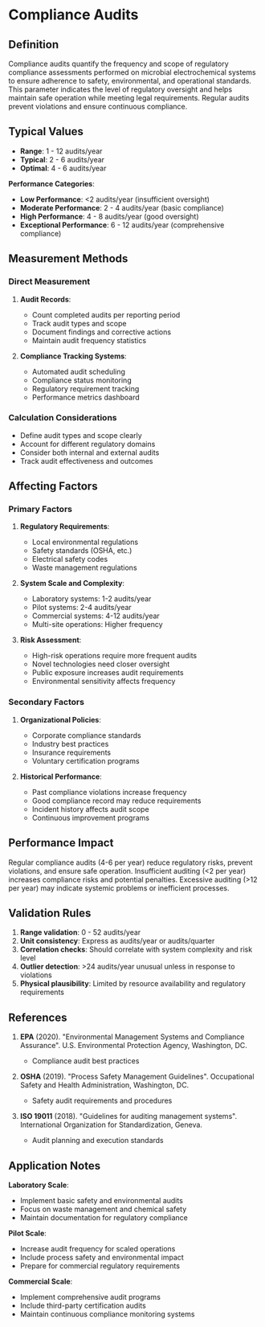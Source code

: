 <!--
Parameter ID: compliance_audits
Category: safety
Generated: 2025-01-16T12:21:00.000Z
-->

# Compliance Audits

## Definition

Compliance audits quantify the frequency and scope of regulatory compliance
assessments performed on microbial electrochemical systems to ensure adherence
to safety, environmental, and operational standards. This parameter indicates
the level of regulatory oversight and helps maintain safe operation while
meeting legal requirements. Regular audits prevent violations and ensure
continuous compliance.

## Typical Values

- **Range**: 1 - 12 audits/year
- **Typical**: 2 - 6 audits/year
- **Optimal**: 4 - 6 audits/year

**Performance Categories**:

- **Low Performance**: <2 audits/year (insufficient oversight)
- **Moderate Performance**: 2 - 4 audits/year (basic compliance)
- **High Performance**: 4 - 8 audits/year (good oversight)
- **Exceptional Performance**: 6 - 12 audits/year (comprehensive compliance)

## Measurement Methods

### Direct Measurement

1. **Audit Records**:

   - Count completed audits per reporting period
   - Track audit types and scope
   - Document findings and corrective actions
   - Maintain audit frequency statistics

2. **Compliance Tracking Systems**:
   - Automated audit scheduling
   - Compliance status monitoring
   - Regulatory requirement tracking
   - Performance metrics dashboard

### Calculation Considerations

- Define audit types and scope clearly
- Account for different regulatory domains
- Consider both internal and external audits
- Track audit effectiveness and outcomes

## Affecting Factors

### Primary Factors

1. **Regulatory Requirements**:

   - Local environmental regulations
   - Safety standards (OSHA, etc.)
   - Electrical safety codes
   - Waste management regulations

2. **System Scale and Complexity**:

   - Laboratory systems: 1-2 audits/year
   - Pilot systems: 2-4 audits/year
   - Commercial systems: 4-12 audits/year
   - Multi-site operations: Higher frequency

3. **Risk Assessment**:
   - High-risk operations require more frequent audits
   - Novel technologies need closer oversight
   - Public exposure increases audit requirements
   - Environmental sensitivity affects frequency

### Secondary Factors

1. **Organizational Policies**:

   - Corporate compliance standards
   - Industry best practices
   - Insurance requirements
   - Voluntary certification programs

2. **Historical Performance**:
   - Past compliance violations increase frequency
   - Good compliance record may reduce requirements
   - Incident history affects audit scope
   - Continuous improvement programs

## Performance Impact

Regular compliance audits (4-6 per year) reduce regulatory risks, prevent
violations, and ensure safe operation. Insufficient auditing (<2 per year)
increases compliance risks and potential penalties. Excessive auditing (>12 per
year) may indicate systemic problems or inefficient processes.

## Validation Rules

1. **Range validation**: 0 - 52 audits/year
2. **Unit consistency**: Express as audits/year or audits/quarter
3. **Correlation checks**: Should correlate with system complexity and risk
   level
4. **Outlier detection**: >24 audits/year unusual unless in response to
   violations
5. **Physical plausibility**: Limited by resource availability and regulatory
   requirements

## References

1. **EPA** (2020). "Environmental Management Systems and Compliance Assurance".
   U.S. Environmental Protection Agency, Washington, DC.

   - Compliance audit best practices

2. **OSHA** (2019). "Process Safety Management Guidelines". Occupational Safety
   and Health Administration, Washington, DC.

   - Safety audit requirements and procedures

3. **ISO 19011** (2018). "Guidelines for auditing management systems".
   International Organization for Standardization, Geneva.
   - Audit planning and execution standards

## Application Notes

**Laboratory Scale**:

- Implement basic safety and environmental audits
- Focus on waste management and chemical safety
- Maintain documentation for regulatory compliance

**Pilot Scale**:

- Increase audit frequency for scaled operations
- Include process safety and environmental impact
- Prepare for commercial regulatory requirements

**Commercial Scale**:

- Implement comprehensive audit programs
- Include third-party certification audits
- Maintain continuous compliance monitoring systems
